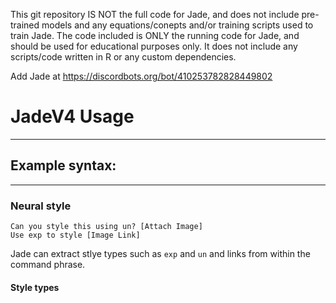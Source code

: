 This git repository IS NOT the full code for Jade, and does not include pre-trained models and any equations/conepts and/or training scripts used to train 
Jade. The code included is ONLY the running code for Jade, and should be used for educational purposes only. It does not include any scripts/code written in R or any custom dependencies.

Add Jade at https://discordbots.org/bot/410253782828449802

# JadeV4 Usage
--------

## Example syntax:
--------

### Neural style
```
Can you style this using un? [Attach Image]
Use exp to style [Image Link]
```
Jade can extract stlye types such as `exp` and `un` and links from within the command phrase.

#### Style types
